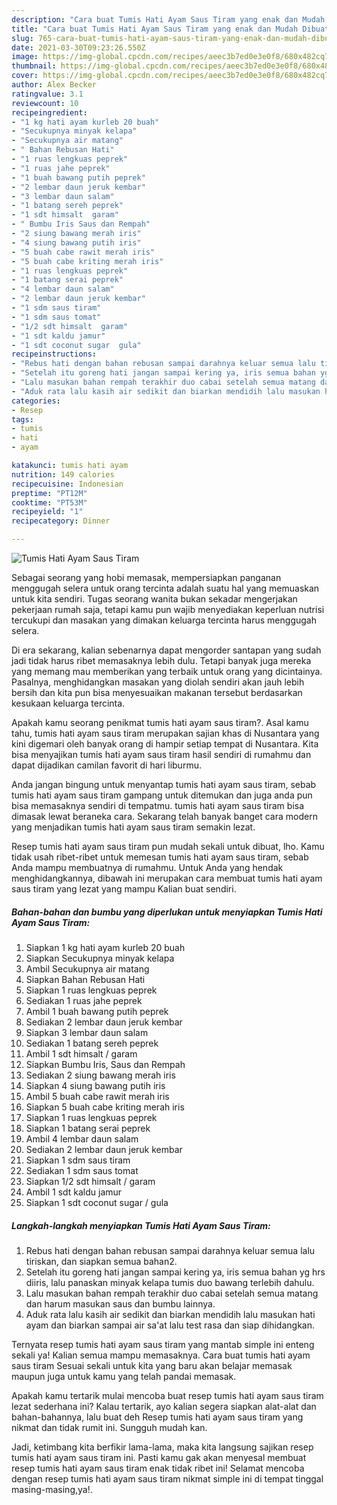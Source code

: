 ```yaml
---
description: "Cara buat Tumis Hati Ayam Saus Tiram yang enak dan Mudah Dibuat"
title: "Cara buat Tumis Hati Ayam Saus Tiram yang enak dan Mudah Dibuat"
slug: 765-cara-buat-tumis-hati-ayam-saus-tiram-yang-enak-dan-mudah-dibuat
date: 2021-03-30T09:23:26.550Z
image: https://img-global.cpcdn.com/recipes/aeec3b7ed0e3e0f8/680x482cq70/tumis-hati-ayam-saus-tiram-foto-resep-utama.jpg
thumbnail: https://img-global.cpcdn.com/recipes/aeec3b7ed0e3e0f8/680x482cq70/tumis-hati-ayam-saus-tiram-foto-resep-utama.jpg
cover: https://img-global.cpcdn.com/recipes/aeec3b7ed0e3e0f8/680x482cq70/tumis-hati-ayam-saus-tiram-foto-resep-utama.jpg
author: Alex Becker
ratingvalue: 3.1
reviewcount: 10
recipeingredient:
- "1 kg hati ayam kurleb 20 buah"
- "Secukupnya minyak kelapa"
- "Secukupnya air matang"
- " Bahan Rebusan Hati"
- "1 ruas lengkuas peprek"
- "1 ruas jahe peprek"
- "1 buah bawang putih peprek"
- "2 lembar daun jeruk kembar"
- "3 lembar daun salam"
- "1 batang sereh peprek"
- "1 sdt himsalt  garam"
- " Bumbu Iris Saus dan Rempah"
- "2 siung bawang merah iris"
- "4 siung bawang putih iris"
- "5 buah cabe rawit merah iris"
- "5 buah cabe kriting merah iris"
- "1 ruas lengkuas peprek"
- "1 batang serai peprek"
- "4 lembar daun salam"
- "2 lembar daun jeruk kembar"
- "1 sdm saus tiram"
- "1 sdm saus tomat"
- "1/2 sdt himsalt  garam"
- "1 sdt kaldu jamur"
- "1 sdt coconut sugar  gula"
recipeinstructions:
- "Rebus hati dengan bahan rebusan sampai darahnya keluar semua lalu tiriskan, dan siapkan semua bahan2."
- "Setelah itu goreng hati jangan sampai kering ya, iris semua bahan yg hrs diiris, lalu panaskan minyak kelapa tumis duo bawang terlebih dahulu."
- "Lalu masukan bahan rempah terakhir duo cabai setelah semua matang dan harum masukan saus dan bumbu lainnya."
- "Aduk rata lalu kasih air sedikit dan biarkan mendidih lalu masukan hati ayam dan biarkan sampai air sa&#39;at lalu test rasa dan siap dihidangkan."
categories:
- Resep
tags:
- tumis
- hati
- ayam

katakunci: tumis hati ayam 
nutrition: 149 calories
recipecuisine: Indonesian
preptime: "PT12M"
cooktime: "PT53M"
recipeyield: "1"
recipecategory: Dinner

---
```



![Tumis Hati Ayam Saus Tiram](https://img-global.cpcdn.com/recipes/aeec3b7ed0e3e0f8/680x482cq70/tumis-hati-ayam-saus-tiram-foto-resep-utama.jpg)

Sebagai seorang yang hobi memasak, mempersiapkan panganan menggugah selera untuk orang tercinta adalah suatu hal yang memuaskan untuk kita sendiri. Tugas seorang  wanita bukan sekadar mengerjakan pekerjaan rumah saja, tetapi kamu pun wajib menyediakan keperluan nutrisi tercukupi dan masakan yang dimakan keluarga tercinta harus menggugah selera.

Di era  sekarang, kalian sebenarnya dapat mengorder santapan yang sudah jadi tidak harus ribet memasaknya lebih dulu. Tetapi banyak juga mereka yang memang mau memberikan yang terbaik untuk orang yang dicintainya. Pasalnya, menghidangkan masakan yang diolah sendiri akan jauh lebih bersih dan kita pun bisa menyesuaikan makanan tersebut berdasarkan kesukaan keluarga tercinta. 



Apakah kamu seorang penikmat tumis hati ayam saus tiram?. Asal kamu tahu, tumis hati ayam saus tiram merupakan sajian khas di Nusantara yang kini digemari oleh banyak orang di hampir setiap tempat di Nusantara. Kita bisa menyajikan tumis hati ayam saus tiram hasil sendiri di rumahmu dan dapat dijadikan camilan favorit di hari liburmu.

Anda jangan bingung untuk menyantap tumis hati ayam saus tiram, sebab tumis hati ayam saus tiram gampang untuk ditemukan dan juga anda pun bisa memasaknya sendiri di tempatmu. tumis hati ayam saus tiram bisa dimasak lewat beraneka cara. Sekarang telah banyak banget cara modern yang menjadikan tumis hati ayam saus tiram semakin lezat.

Resep tumis hati ayam saus tiram pun mudah sekali untuk dibuat, lho. Kamu tidak usah ribet-ribet untuk memesan tumis hati ayam saus tiram, sebab Anda mampu membuatnya di rumahmu. Untuk Anda yang hendak menghidangkannya, dibawah ini merupakan cara membuat tumis hati ayam saus tiram yang lezat yang mampu Kalian buat sendiri.

<!--inarticleads1-->

##### Bahan-bahan dan bumbu yang diperlukan untuk menyiapkan Tumis Hati Ayam Saus Tiram:

1. Siapkan 1 kg hati ayam kurleb 20 buah
1. Siapkan Secukupnya minyak kelapa
1. Ambil Secukupnya air matang
1. Siapkan  Bahan Rebusan Hati
1. Siapkan 1 ruas lengkuas peprek
1. Sediakan 1 ruas jahe peprek
1. Ambil 1 buah bawang putih peprek
1. Sediakan 2 lembar daun jeruk kembar
1. Siapkan 3 lembar daun salam
1. Sediakan 1 batang sereh peprek
1. Ambil 1 sdt himsalt / garam
1. Siapkan  Bumbu Iris, Saus dan Rempah
1. Sediakan 2 siung bawang merah iris
1. Siapkan 4 siung bawang putih iris
1. Ambil 5 buah cabe rawit merah iris
1. Siapkan 5 buah cabe kriting merah iris
1. Siapkan 1 ruas lengkuas peprek
1. Siapkan 1 batang serai peprek
1. Ambil 4 lembar daun salam
1. Sediakan 2 lembar daun jeruk kembar
1. Siapkan 1 sdm saus tiram
1. Sediakan 1 sdm saus tomat
1. Siapkan 1/2 sdt himsalt / garam
1. Ambil 1 sdt kaldu jamur
1. Siapkan 1 sdt coconut sugar / gula




<!--inarticleads2-->

##### Langkah-langkah menyiapkan Tumis Hati Ayam Saus Tiram:

1. Rebus hati dengan bahan rebusan sampai darahnya keluar semua lalu tiriskan, dan siapkan semua bahan2.
1. Setelah itu goreng hati jangan sampai kering ya, iris semua bahan yg hrs diiris, lalu panaskan minyak kelapa tumis duo bawang terlebih dahulu.
1. Lalu masukan bahan rempah terakhir duo cabai setelah semua matang dan harum masukan saus dan bumbu lainnya.
1. Aduk rata lalu kasih air sedikit dan biarkan mendidih lalu masukan hati ayam dan biarkan sampai air sa&#39;at lalu test rasa dan siap dihidangkan.




Ternyata resep tumis hati ayam saus tiram yang mantab simple ini enteng sekali ya! Kalian semua mampu memasaknya. Cara buat tumis hati ayam saus tiram Sesuai sekali untuk kita yang baru akan belajar memasak maupun juga untuk kamu yang telah pandai memasak.

Apakah kamu tertarik mulai mencoba buat resep tumis hati ayam saus tiram lezat sederhana ini? Kalau tertarik, ayo kalian segera siapkan alat-alat dan bahan-bahannya, lalu buat deh Resep tumis hati ayam saus tiram yang nikmat dan tidak rumit ini. Sungguh mudah kan. 

Jadi, ketimbang kita berfikir lama-lama, maka kita langsung sajikan resep tumis hati ayam saus tiram ini. Pasti kamu gak akan menyesal membuat resep tumis hati ayam saus tiram enak tidak ribet ini! Selamat mencoba dengan resep tumis hati ayam saus tiram nikmat simple ini di tempat tinggal masing-masing,ya!.


